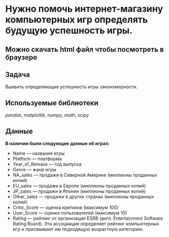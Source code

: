 # Нужно помочь интернет-магазину компьютерных игр определять будущую успешность игры.
## Можно скачать html файл чтобы посмотреть в браузере 

## Задача

Выявить определяющие успешность игры закономерности.
 
## Используемые библиотеки
*pandas*, *matplotlib*, *numpy*, *math*, *scipy*

## Данные

<b>В наличии были следующие данные об играх:</b>
- Name — название игры
- Platform — платформа
- Year_of_Release — год выпуска
- Genre — жанр игры
- NA_sales — продажи в Северной Америке (миллионы проданных копий)
- EU_sales — продажи в Европе (миллионы проданных копий)
- JP_sales — продажи в Японии (миллионы проданных копий)
- Other_sales — продажи в других странах (миллионы проданных копий)
- Critic_Score — оценка критиков (максимум 100)
- User_Score — оценка пользователей (максимум 10)
- Rating — рейтинг от организации ESRB (англ. Entertainment Software Rating Board). Эта ассоциация определяет рейтинг компьютерных игр и присваивает им подходящую возрастную категорию.
